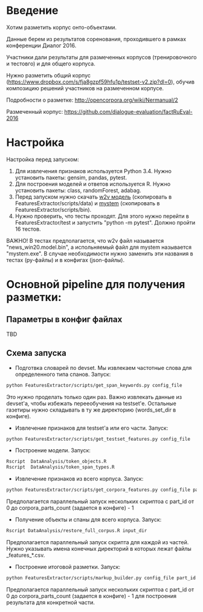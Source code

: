 # Введение

Хотим разметить корпус онто-объектами. 

Данные берем из результатов соренования, проходившего в рамках конференции Диалог 2016.

Участники дали результаты для размеченных корпусов (тренировочного и тестовго) и для общего корпуса.

Нужно разметить общий корпус (https://www.dropbox.com/s/fja8gzpf59hfu1p/testset-v2.zip?dl=0), обучив композицию решений участников на размеченном корпусе.

Подробности о разметке: http://opencorpora.org/wiki/Nermanual/2

Размеченный корпус: https://github.com/dialogue-evaluation/factRuEval-2016

# Настройка

Настройка перед запуском:
1. Для извлечения признаков используется Python 3.4. Нужно установить пакеты: gensim, pandas, pytest.
2. Для построения моделей и ответов используется R. Нужно установить пакеты: class, randomForest, adabag.
3. Перед запуском нужно скачать [w2v модель](http://rusvectores.org/static/models/rusvectores2/news_rusvectores2.bin.gz) (скопировать в FeaturesExtractor/scripts/data) и [mystem](https://tech.yandex.ru/mystem/) (скопировать в FeaturesExtractor/scripts/bin).
4. Нужно проверить, что тесты проходят. Для этого нужно перейти в FeaturesExtractor/test и запустить "python -m pytest". Должно пройти 16 тестов. 

ВАЖНО! В тестах предполагается, что w2v файл называется "news_win20.model.bin", а испольняемый файл для mystem называется "mystem.exe". В случае необходимости нужно заменить эти названия в тестах (py-файлы) и в конфигах (json-файлы).

# Основной pipeline для получения разметки:

## Параметры в конфиг файлах

TBD

## Схема запуска

* Подготвка словарей по devset. Мы извлекаем частотные слова для определенного типа спанов. Запуск:
```bash
python FeaturesExtractor/scripts/get_span_keywords.py config_file
```
Это нужно проделать только один раз. Важно извлекать данные из devset'а, чтобы избежать перееобучения на testset'е. Остальные газетиры нужно складывать в ту же директорию (words_set_dir в конфиге).
* Извлечение признаков для testset'а или его части. Запуск:
```bash
python FeaturesExtractor/scripts/get_testset_features.py config_file
```
* Построение модели. Запуск:
```bash
Rscript  DataAnalysis/token_objects.R
Rscript  DataAnalysis/token_span_types.R
```
* Извлечение признаков из всего корпуса. Запуск:
```bash
python FeaturesExtractor/scripts/get_corpora_features.py config_file part_id
```
Предполагается параллельный запуск нескольких скриптоа с part_id от 0 до corpora_parts_count (задается в конфиге) - 1
* Получение объекты и спаны для всего корпуса. Запуск:
```bash
Rscript DataAnalysis/restore_full_corpus.R input_dir
```
Предполагается параллельный запуск скрипта для каждой из частей. Нужно указывать имена конечных директорий в которых лежат файлы \_features\_\*.csv.
* Построение итоговой разметки. Запуск:
```bash
python FeaturesExtractor/scripts/markup_builder.py config_file part_id
```
Предполагается параллельный запуск нескольких скриптоа с part_id от 0 до corpora_parts_count (задается в конфиге) - 1 для построения результата для конкретной части.
